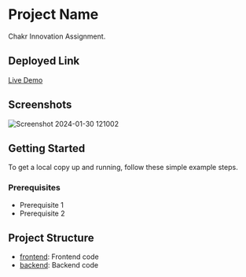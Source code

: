 # Project Name

Chakr Innovation Assignment.

## Deployed Link

[Live Demo]( https://innovation-assignment.vercel.app/)

## Screenshots

![Screenshot 2024-01-30 121002](https://github.com/roshankumar18/innovation-assignment/assets/23401876/8290db25-5746-44af-ad10-b3f2d3adc009)

## Getting Started

To get a local copy up and running, follow these simple example steps.

### Prerequisites

- Prerequisite 1
- Prerequisite 2

## Project Structure

- [frontend](./frontend): Frontend code
- [backend](./backend): Backend code

